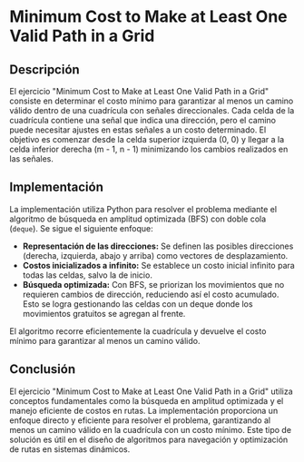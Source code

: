 # Minimum Cost to Make at Least One Valid Path in a Grid

## Descripción

El ejercicio "Minimum Cost to Make at Least One Valid Path in a Grid" consiste en determinar el costo mínimo para garantizar al menos un camino válido dentro de una cuadrícula con señales direccionales. Cada celda de la cuadrícula contiene una señal que indica una dirección, pero el camino puede necesitar ajustes en estas señales a un costo determinado. El objetivo es comenzar desde la celda superior izquierda (0, 0) y llegar a la celda inferior derecha (m - 1, n - 1) minimizando los cambios realizados en las señales.

## Implementación

La implementación utiliza Python para resolver el problema mediante el algoritmo de búsqueda en amplitud optimizada (BFS) con doble cola (`deque`). Se sigue el siguiente enfoque:

- **Representación de las direcciones:** Se definen las posibles direcciones (derecha, izquierda, abajo y arriba) como vectores de desplazamiento.
- **Costos inicializados a infinito:** Se establece un costo inicial infinito para todas las celdas, salvo la de inicio.
- **Búsqueda optimizada:** Con BFS, se priorizan los movimientos que no requieren cambios de dirección, reduciendo así el costo acumulado. Esto se logra gestionando las celdas con un deque donde los movimientos gratuitos se agregan al frente.

El algoritmo recorre eficientemente la cuadrícula y devuelve el costo mínimo para garantizar al menos un camino válido.

## Conclusión

El ejercicio "Minimum Cost to Make at Least One Valid Path in a Grid" utiliza conceptos fundamentales como la búsqueda en amplitud optimizada y el manejo eficiente de costos en rutas. La implementación proporciona un enfoque directo y eficiente para resolver el problema, garantizando al menos un camino válido en la cuadrícula con un costo mínimo. Este tipo de solución es útil en el diseño de algoritmos para navegación y optimización de rutas en sistemas dinámicos.
